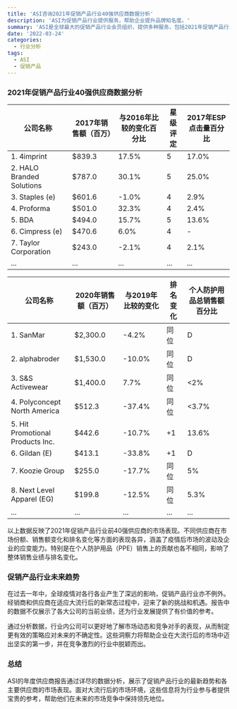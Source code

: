 ```yaml
---
title: 'ASI咨询2021年促销产品行业40强供应商数据分析'
description: 'ASI为促销产品行业提供服务，帮助企业提升品牌知名度。'
summary: 'ASI是全球最大的促销产品行业会员组织，提供多种服务，包括2021年促销产品行业40强供应商的数据分析，帮助企业建立品牌。'
date: '2022-03-24'
categories:
  - 行业分析
tags:
  - ASI
  - 促销产品
---
```


### 2021年促销产品行业40强供应商数据分析

公司名称 | 2017年销售额（百万） | 与2016年比较的变化百分比 | 星级评定 | 2017年ESP点击量百分比
--- | --- | --- | --- | ---
1. 4imprint | $839.3 | 17.5% | 5 | 17.0%
2. HALO Branded Solutions | $787.0 | 30.1% | 5 | 25.0%
3. Staples (e) | $601.6 | -1.0% | 4 | 2.9%
4. Proforma | $501.0 | 32.3% | 4 | 2.4%
5. BDA | $494.0 | 15.7% | 5 | 13.6%
6. Cimpress (e) | $470.6 | 6.0% | 4 | -
7. Taylor Corporation | $243.0 | -2.1% | 4 | 2.1%
... | ... | ... | ... | ...

公司名称 | 2020年销售额（百万） | 与2019年比较的变化 | 排名变化 | 个人防护用品总销售额百分比
--- | --- | --- | --- | ---
1. SanMar | $2,300.0 | -4.2% | 同位 | D
2. alphabroder | $1,530.0 | -10.0% | 同位 | D
3. S&S Activewear | $1,400.0 | 7.7% | 同位 | <2%
4. Polyconcept North America | $512.3 | -37.4% | 同位 | <3.7%
5. Hit Promotional Products Inc. | $442.6 | -10.7% | +1 | 13.6%
6. Gildan (E) | $413.1 | -33.8% | +1 | D
7. Koozie Group | $255.0 | -17.7% | 同位 | 5%
8. Next Level Apparel (EG) | $199.8 | -12.5% | 同位 | 5.3%
... | ... | ... | ... | ...

以上数据反映了2021年促销产品行业前40强供应商的市场表现。不同供应商在市场份额、销售额变化和排名变化等方面的表现各异，涵盖了疫情后市场的波动及企业的应变能力。特别是在个人防护用品（PPE）销售上的贡献也各不相同，影响了整体销售业绩与排名变化。

### 促销产品行业未来趋势

在过去一年中，全球疫情对各行各业产生了深远的影响，促销产品行业亦不例外。经销商和供应商在适应大流行后的新常态过程中，迎来了新的挑战和机遇。报告中的数据不仅展示了各大公司的当前业绩，还为行业发展提供了有价值的参考。 

通过分析数据，行业内公司可以更好地了解市场动态和竞争对手的表现，从而制定更有效的策略应对未来的不确定性。这些洞察力将帮助企业在大流行后的市场中迈出坚实的第一步，并在竞争激烈的行业中脱颖而出。

### 总结

ASI的年度供应商报告通过详尽的数据分析，展示了促销产品行业的最新趋势和各主要供应商的市场表现。面对大流行后的市场环境，这些信息将为行业参与者提供宝贵的参考，帮助他们在未来的市场竞争中保持领先地位。
